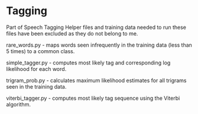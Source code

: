 # Tagging
Part of Speech Tagging
Helper files and training data needed to run these files have been excluded as they do not belong to me.
 
rare_words.py - maps words seen infrequently in the training data (less than 5 times) to a common class.

simple_tagger.py - computes most likely tag and corresponding log likelihood for each word.

trigram_prob.py - calculates maximum likelihood estimates for all trigrams seen in the training data.

viterbi_tagger.py - computes most likely tag sequence using the Viterbi algorithm.
